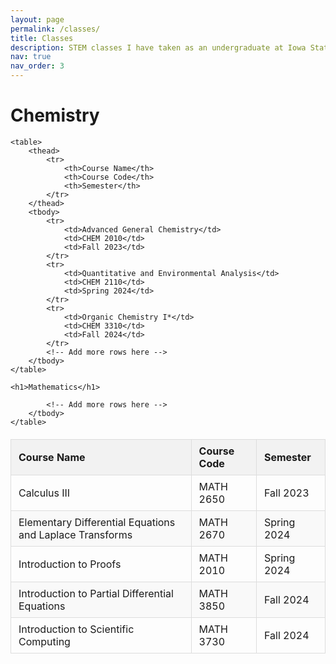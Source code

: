 ```yaml
---
layout: page
permalink: /classes/
title: Classes
description: STEM classes I have taken as an undergraduate at Iowa State.
nav: true
nav_order: 3
---
```


<!DOCTYPE html>
<html lang="en">
<head>
    <meta charset="UTF-8">
    <meta name="viewport" content="width=device-width, initial-scale=1.0">
    <title>Classes</title>
    <style>
        table {
            width: 100%;
            border-collapse: collapse;
            margin: 20px 0;
        }
        th, td {
            border: 1px solid #ddd;
            padding: 8px 12px;
            text-align: left;
        }
        th {
            background-color: #f2f2f2;
        }
        tr:nth-child(even) {
            background-color: #f9f9f9;
        }
        tr:hover {
            background-color: #f1f1f1;
        }
    </style>
</head>
<body>
    <h1>Chemistry</h1>

    <table>
        <thead>
            <tr>
                <th>Course Name</th>
                <th>Course Code</th>
                <th>Semester</th>
            </tr>
        </thead>
        <tbody>
            <tr>
                <td>Advanced General Chemistry</td>
                <td>CHEM 2010</td>
                <td>Fall 2023</td>
            </tr>
            <tr>
                <td>Quantitative and Environmental Analysis</td>
                <td>CHEM 2110</td>
                <td>Spring 2024</td>
            </tr>
            <tr>
                <td>Organic Chemistry I*</td>
                <td>CHEM 3310</td>
                <td>Fall 2024</td>
            </tr>
            <!-- Add more rows here -->
        </tbody>
    </table>

    <h1>Mathematics</h1>

<table>
        <thead>
            <tr>
                <th>Course Name</th>
                <th>Course Code</th>
                <th>Semester</th>
            </tr>
        </thead>
        <tbody>
            <tr>
                <td>Calculus III</td>
                <td>MATH 2650</td>
                <td>Fall 2023</td>
            </tr>
            <tr>
                <td>Elementary Differential Equations and Laplace Transforms</td>
                <td>MATH 2670</td>
                <td>Spring 2024</td>
            </tr>
            <tr>
                <td>Introduction to Proofs</td>
                <td>MATH 2010</td>
                <td>Spring 2024</td>
            </tr>
            <tr>
                <td>Introduction to Partial Differential Equations</td>
                <td>MATH 3850</td>
                <td>Fall 2024</td>
            </tr>
            <tr>
                <td>Introduction to Scientific Computing</td>
                <td>MATH 3730</td>
                <td>Fall 2024</td>
            </tr>

            <!-- Add more rows here -->
        </tbody>
    </table>


</body>
</html>
